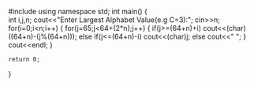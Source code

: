 #include<iostream>
using namespace std;
int main()
{  
	int i,j,n;
	cout<<"Enter Largest Alphabet Value(e.g C=3):";
	cin>>n;
	for(i=0;i<n;i++)
	{
		for(j=65;j<64+(2*n);j++)
		{ 
			if(j>=(64+n)+i)
				cout<<(char)((64+n)-(j%(64+n)));
			else if(j<=(64+n)-i)
				cout<<(char)j;
			else
				cout<<" ";
		}
		cout<<endl;
	}

	return 0;
}
